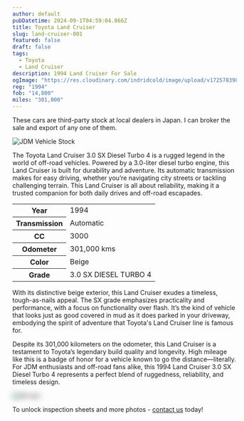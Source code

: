 ```yaml
---
author: default
pubDatetime: 2024-09-1T04:59:04.866Z
title: Toyota Land Cruiser
slug: land-cruiser-001
featured: false
draft: false
tags:
  - Toyota
  - Land Cruiser
description: 1994 Land Cruiser For Sale
ogImage: "https://res.cloudinary.com/indridcold/image/upload/v1725783983/JDM/wisw9q4qtljkuakov36q.webp"
reg: "1994"
fob: "14,800"
miles: "301,000"
---
```

These cars are third-party stock at local dealers in Japan. I can broker the sale and export of any one of them.

![JDM Vehicle Stock](https://res.cloudinary.com/indridcold/image/upload/v1725783983/JDM/wisw9q4qtljkuakov36q.webp)

The Toyota Land Cruiser 3.0 SX Diesel Turbo 4 is a rugged legend in the world of off-road vehicles. Powered by a 3.0-liter diesel turbo engine, this Land Cruiser is built for durability and adventure. Its automatic transmission makes for easy driving, whether you’re navigating city streets or tackling challenging terrain. This Land Cruiser is all about reliability, making it a trusted companion for both daily drives and off-road escapades.

<table>
  <tr>
    <th>Year</th>
    <td>1994</td>
  </tr>
  <tr>
    <th>Transmission</th>
    <td>Automatic</td>
  </tr>
  <tr>
    <th>CC</th>
    <td>3000</td>
  </tr>
    <tr>
    <th>Odometer</th>
    <td>301,000 kms</td>
  </tr>
      <tr>
    <th>Color</th>
    <td>Beige</td>
  </tr>
      <tr>
    <th>Grade</th>
    <td>3.0 SX DIESEL TURBO 4</td>
</table>

With its distinctive beige exterior, this Land Cruiser exudes a timeless, tough-as-nails appeal. The SX grade emphasizes practicality and performance, with a focus on functionality over flash. It’s the kind of vehicle that looks just as good covered in mud as it does parked in your driveway, embodying the spirit of adventure that Toyota's Land Cruiser line is famous for.

Despite its 301,000 kilometers on the odometer, this Land Cruiser is a testament to Toyota’s legendary build quality and longevity. High mileage like this is a badge of honor for a vehicle known to go the distance—literally. For JDM enthusiasts and off-road fans alike, this 1994 Land Cruiser 3.0 SX Diesel Turbo 4 represents a perfect blend of ruggedness, reliability, and timeless design.
                          
<img src="https://res.cloudinary.com/indridcold/image/upload/v1725784389/JDM/mol3ngb4ma2yy1rxgwj8.webp" alt="Alt text" style="filter: blur(7px);">

To unlock inspection sheets and more photos - [contact us](../../contact) today!